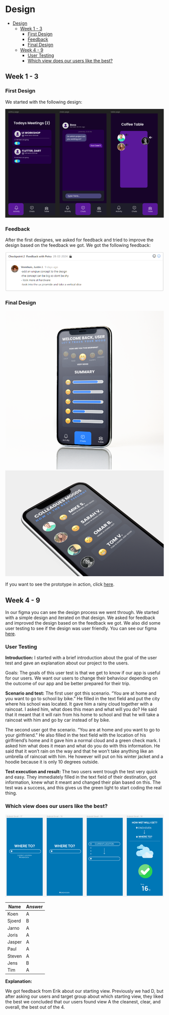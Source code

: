 # Design

-   [Design](#design)
    -   [Week 1 - 3](#week-1---3)
        -   [First Design](#first-design)
        -   [Feedback](#feedback)
        -   [Final Design](#final-design)
    -   [Week 4 - 9](#week-4---9)
        -   [User Testing](#user-testing)
        -   [Which view does our users like the best?](#which-view-does-our-users-like-the-best)

## Week 1 - 3

### First Design

We started with the following design:

![First Design](../Images/first-iteration-case5.png)

### Feedback

After the first designes, we asked for feedback and tried to improve the design based on the feedback we got. We got the following feedback:

![Feedback](../Images/feedback_petra.png)

### Final Design

![Home Page](../Images/picture1.png)
![Moods Page](../Images/picture2.png)

If you want to see the prototype in action, click [here](https://www.figma.com/file/crZXBvnwvBReC5GO1RuGAu/Justin's-Prototype-Remote-Working).

## Week 4 - 9

In our figma you can see the design process we went through. We started with a simple design and iterated on that design. We asked for feedback and improved the design based on the feedback we got. We also did some user testing to see if the design was user friendly. You can see our figma [here](https://www.figma.com/file/Te79kCJxemQHlWli2oAud8/WEATHER-APP).

### User Testing

**Introduction:**
I started with a brief introduction about the goal of the user test and gave an explanation about our project to the users.

Goals:
The goals of this user test is that we get to know if our app is useful for our users. We want our users to change their behaviour depending on the outcome of our app and be better prepared for their trip.

**Scenario and test:**
The first user got this scenario. “You are at home and you want to go to school by bike.” He filled in the text field and put the city where his school was located. It gave him a rainy cloud together with a raincoat. I asked him, what does this mean and what will you do? He said that it meant that it will rain from his home to school and that he will take a raincoat with him and go by car instead of by bike.

The second user got the scenario. “You are at home and you want to go to your girlfriend.” He also filled in the text field with the location of his girlfriend’s home and it gave him a normal cloud and a green check mark. I asked him what does it mean and what do you do with this information. He said that it won’t rain on the way and that he won’t take anything like an umbrella of raincoat with him. He however will put on his winter jacket and a hoodie because it is only 10 degrees outside.

**Test execution and result:**
The two users went trough the test very quick and easy. They immediately filled in the text field of their destination, got information, knew what it meant and changed their plan based on this. The test was a success, and this gives us the green light to start coding the real thing.

### Which view does our users like the best?

![Home Page](../Images/question.png)

| Name   | Answer |
| ------ | ------ |
| Koen   | A      |
| Sjoerd | B      |
| Jarno  | A      |
| Joris  | A      |
| Jasper | A      |
| Paul   | A      |
| Steven | A      |
| Jens   | B      |
| Tim    | A      |

**Explanation:**

We got feedback from Erik about our starting view. Previously we had D, but after asking our users and target group about which starting view, they liked the best we concluded that our users found view A the cleanest, clear, and overall, the best out of the 4.
